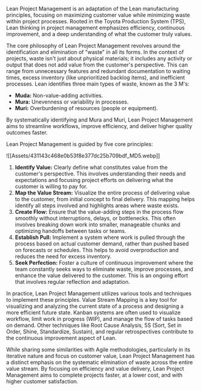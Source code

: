 

Lean Project Management is an adaptation of the Lean manufacturing principles, focusing on maximizing customer value while minimizing waste within project processes. Rooted in the Toyota Production System (TPS), Lean thinking in project management emphasizes efficiency, continuous improvement, and a deep understanding of what the customer truly values.

The core philosophy of Lean Project Management revolves around the identification and elimination of "waste" in all its forms. In the context of projects, waste isn't just about physical materials; it includes any activity or output that does not add value from the customer's perspective. This can range from unnecessary features and redundant documentation to waiting times, excess inventory (like unprioritized backlog items), and inefficient processes. Lean identifies three main types of waste, known as the 3 M's:

- **Muda:** Non-value-adding activities.
- **Mura:** Unevenness or variability in processes.
- **Muri:** Overburdening of resources (people or equipment).

By systematically identifying and Mura and Muri, Lean Project Management aims to streamline workflows, improve efficiency, and deliver higher quality outcomes faster.


Lean Project Management is guided by five core principles:

![[Assets/431143c468e0b53f8e377dc25b709bdf_MD5.webp]]

1. **Identify Value:** Clearly define what constitutes value from the customer's perspective. This involves understanding their needs and expectations and focusing project efforts on delivering what the customer is willing to pay for.
2. **Map the Value Stream:** Visualize the entire process of delivering value to the customer, from initial concept to final delivery. This mapping helps identify all steps involved and highlights areas where waste exists.
3. **Create Flow:** Ensure that the value-adding steps in the process flow smoothly without interruptions, delays, or bottlenecks. This often involves breaking down work into smaller, manageable chunks and optimizing handoffs between tasks or teams.
4. **Establish Pull:** Implement a system where work is pulled through the process based on actual customer demand, rather than pushed based on forecasts or schedules. This helps to avoid overproduction and reduces the need for excess inventory.
5. **Seek Perfection:** Foster a culture of continuous improvement where the team constantly seeks ways to eliminate waste, improve processes, and enhance the value delivered to the customer. This is an ongoing effort that involves regular reflection and adaptation.

In practice, Lean Project Management utilizes various tools and techniques to implement these principles. Value Stream Mapping is a key tool for visualizing and analyzing the current state of a process and designing a more efficient future state. Kanban systems are often used to visualize workflow, limit work in progress (WIP), and manage the flow of tasks based on demand. Other techniques like Root Cause Analysis, 5S (Sort, Set in Order, Shine, Standardize, Sustain), and regular retrospectives contribute to the continuous improvement aspect of Lean.

While sharing some similarities with Agile methodologies, particularly in its iterative nature and focus on customer value, Lean Project Management has a distinct emphasis on the systematic elimination of waste across the entire value stream. By focusing on efficiency and value delivery, Lean Project Management aims to complete projects faster, at a lower cost, and with higher customer satisfaction.